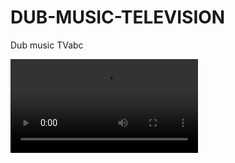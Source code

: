 # DUB-MUSIC-TELEVISION
Dub music TVabc


<video controls preload="metadata">
  <source src="https://www.w3schools.com/html/movie.mp4" type="video/mp4">
  <source src="https://www.w3schools.com/html/movie.ogg" type="video/ogg">
  Your browser does not support the video tag.
</video>
